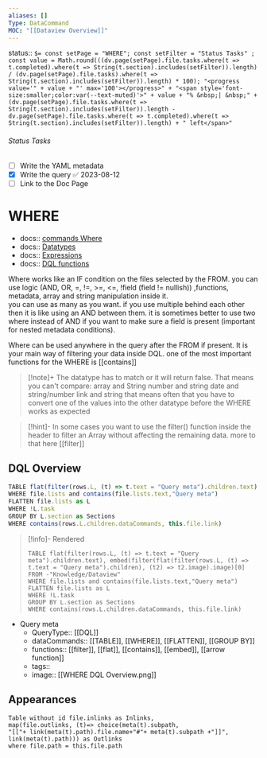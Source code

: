 ```yaml
---
aliases: []
Type: DataCommand
MOC: "[[Dataview Overview]]"
---
```

status::  `$= const setPage = "WHERE"; const setFilter = "Status Tasks" ; const value = Math.round(((dv.page(setPage).file.tasks.where(t => t.completed).where(t => String(t.section).includes(setFilter)).length) / (dv.page(setPage).file.tasks).where(t => String(t.section).includes(setFilter)).length) * 100); "<progress value='" + value + "' max='100'></progress>" + "<span style='font-size:smaller;color:var(--text-muted)'>" + value + "% &nbsp;| &nbsp;" + (dv.page(setPage).file.tasks.where(t => String(t.section).includes(setFilter)).length - dv.page(setPage).file.tasks.where(t => t.completed).where(t => String(t.section).includes(setFilter)).length) + " left</span>" `

###### Status Tasks
- [ ] Write the YAML metadata
- [x] Write the query ✅ 2023-08-12
- [ ] Link to the Doc Page

# WHERE

- docs:: [commands Where](https://blacksmithgu.github.io/obsidian-dataview/queries/data-commands/#where)
- docs:: [Datatypes](https://blacksmithgu.github.io/obsidian-dataview/annotation/types-of-metadata/)
- docs:: [Expressions](https://blacksmithgu.github.io/obsidian-dataview/reference/expressions/)
- docs:: [DQL functions](https://blacksmithgu.github.io/obsidian-dataview/reference/functions/)

Where works like an IF condition on the files selected by the FROM. 
you can use logic (AND, OR, =, !=, >=, <=, !field (field != nullish)) ,functions, metadata, array and string manipulation inside it.  
you can use as many as you want. if you use multiple behind each other then it is like using an AND between them. 
it is sometimes better to use two where instead of AND if you want to make sure a field is present (important for nested metadata conditions).

Where can be used anywhere in the query after the FROM if present.
It is your main way of filtering your data inside DQL.
one of the most important functions for the WHERE is [[contains]]

>[!note]+ 
>The datatype has to match or it will return false. That means you can't compare:
>array and String
>number and string 
>date and string/number
>link and string
>that means often that you have to convert one of the values into the other datatype before the WHERE works as expected

>[!hint]- 
>In some cases you want to use the filter() function inside the header to filter an Array without affecting the remaining data. more to that here [[filter]]

## DQL Overview

```js 
TABLE flat(filter(rows.L, (t) => t.text = "Query meta").children.text), embed(filter(flat(filter(rows.L, (t) => t.text = "Query meta").children), (t2) => t2.image).image)[0]
WHERE file.lists and contains(file.lists.text,"Query meta")
FLATTEN file.lists as L
WHERE !L.task
GROUP BY L.section as Sections
WHERE contains(rows.L.children.dataCommands, this.file.link)
```

>[!info]- Rendered
>```dataview
>TABLE flat(filter(rows.L, (t) => t.text = "Query meta").children.text), embed(filter(flat(filter(rows.L, (t) => t.text = "Query meta").children), (t2) => t2.image).image)[0]
>FROM -"Knowledge/Dataview"
>WHERE file.lists and contains(file.lists.text,"Query meta")
>FLATTEN file.lists as L
>WHERE !L.task
>GROUP BY L.section as Sections
>WHERE contains(rows.L.children.dataCommands, this.file.link)
>```

- Query meta
    - QueryType:: [[DQL]]
    - dataCommands:: [[TABLE]], [[WHERE]], [[FLATTEN]], [[GROUP BY]]
    - functions:: [[filter]], [[flat]], [[contains]], [[embed]], [[arrow function]]
    - tags:: 
    - image:: [[WHERE DQL Overview.png]]



## Appearances

```dataview
Table without id file.inlinks as Inlinks, 
map(file.outlinks, (t)=> choice(meta(t).subpath, 
"[["+ link(meta(t).path).file.name+"#"+ meta(t).subpath +"]]", 
link(meta(t).path))) as Outlinks
where file.path = this.file.path
```








